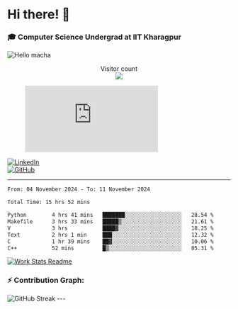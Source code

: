 # Hi there! 👋

### 🎓 Computer Science Undergrad at IIT Kharagpur

<img src="https://raw.githubusercontent.com/sagar-viradiya/sagar-viradiya/master/resources/banner.png" alt="Hello macha">

<p align="center"> 
  Visitor count<br>
  <img src="https://profile-counter.glitch.me/sesiii/count.svg" />
</p>

<figure><embed src="https://wakatime.com/share/@81d5e6c4-c575-43e6-9a9e-85ed25517f53/42cf003a-18dd-42ef-bded-df01146821f2.svg"></embed></figure>

[![LinkedIn](https://img.shields.io/badge/LinkedIn-0077B5?style=for-the-badge&logo=linkedin&logoColor=white)](https://www.linkedin.com/in/sesidadi)  
[![GitHub](https://img.shields.io/badge/GitHub-181717?style=for-the-badge&logo=github&logoColor=white)](https://github.com/sesiii)

---
<!--START_SECTION:waka-->

```txt
From: 04 November 2024 - To: 11 November 2024

Total Time: 15 hrs 52 mins

Python        4 hrs 41 mins   ███████░░░░░░░░░░░░░░░░░░   28.54 %
Makefile      3 hrs 33 mins   █████▒░░░░░░░░░░░░░░░░░░░   21.61 %
V             3 hrs           ████▓░░░░░░░░░░░░░░░░░░░░   18.25 %
Text          2 hrs 1 min     ███░░░░░░░░░░░░░░░░░░░░░░   12.32 %
C             1 hr 39 mins    ██▓░░░░░░░░░░░░░░░░░░░░░░   10.06 %
C++           52 mins         █▒░░░░░░░░░░░░░░░░░░░░░░░   05.31 %
```

<!--END_SECTION:waka-->


[![Work Stats Readme](https://github.com/sesiii/sesiii/actions/workflows/main.yml/badge.svg)](https://github.com/sesiii/sesiii/actions/workflows/main.yml)

### ⚡ Contribution Graph:

<img src="https://streak-stats.demolab.com/?user=sesiii&theme=radical" alt="GitHub Streak" />
---

